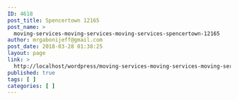 ```yaml
---
ID: 4618
post_title: Spencertown 12165
post_name: >
  moving-services-moving-services-moving-services-spencertown-12165
author: mrgabonijeff@gmail.com
post_date: 2018-03-28 01:38:25
layout: page
link: >
  http://localhost/wordpress/moving-services-moving-services-moving-services-spencertown-12165/
published: true
tags: [ ]
categories: [ ]
---
```

